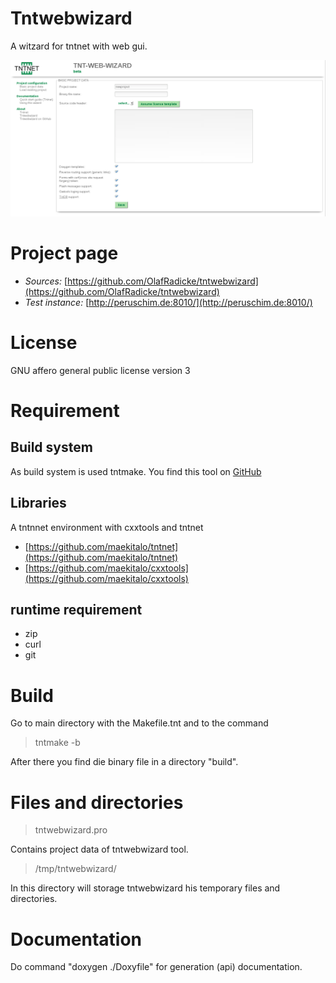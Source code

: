 
# Tntwebwizard

A witzard for tntnet with web gui.

![snapshot](snapshot_tntwebwizard.png)

# Project page

* *Sources:* [https://github.com/OlafRadicke/tntwebwizard](https://github.com/OlafRadicke/tntwebwizard)
* *Test instance:* [http://peruschim.de:8010/](http://peruschim.de:8010/)

# License

GNU affero general public license version 3

# Requirement

## Build system

As build system is used tntmake. You find this tool on
[GitHub](https://github.com/OlafRadicke/tntmake)

## Libraries

A tntnnet environment with cxxtools and tntnet

* [https://github.com/maekitalo/tntnet](https://github.com/maekitalo/tntnet)
* [https://github.com/maekitalo/cxxtools](https://github.com/maekitalo/cxxtools)

## runtime requirement
* zip
* curl
* git

# Build

Go to main directory with the Makefile.tnt and to the command

>  tntmake -b

After there you find die binary file in a directory "build".

# Files and directories

> tntwebwizard.pro

Contains project data of tntwebwizard tool.

> /tmp/tntwebwizard/

In this directory will storage tntwebwizard his temporary files and directories.

# Documentation

Do command "doxygen ./Doxyfile" for generation (api) documentation.



